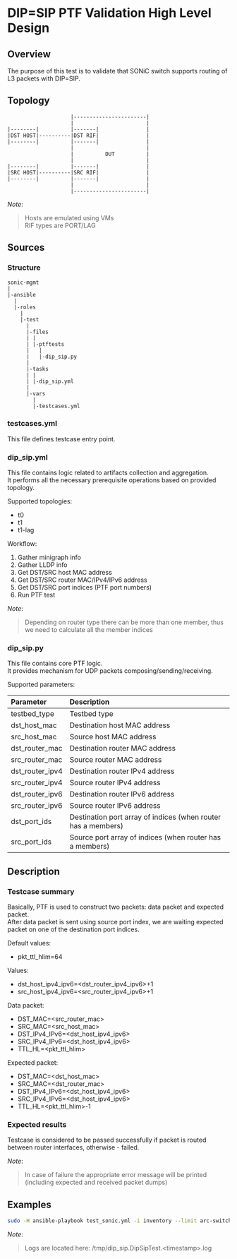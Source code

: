 # DIP=SIP PTF Validation High Level Design

## Overview

The purpose of this test is to validate that SONiC switch supports routing of L3 packets with DIP=SIP.

## Topology

```
                    |-----------------------|
                    |                       |
|--------|          |-------|               |
|DST HOST|----------|DST RIF|               |
|--------|          |-------|               |
                    |                       |
                    |          DUT          |
                    |                       |
|--------|          |-------|               |
|SRC HOST|----------|SRC RIF|               |
|--------|          |-------|               |
                    |                       |
                    |-----------------------|
```

_Note_:

> Hosts are emulated using VMs  
> RIF types are PORT/LAG

## Sources

### Structure

```
sonic-mgmt
|
|-ansible
  |
  |-roles
    |
    |-test
      |
      |-files
      | |
      | |-ptftests
      |   |
      |   |-dip_sip.py
      |
      |-tasks
      | |
      | |-dip_sip.yml
      |
      |-vars
        |
        |-testcases.yml
```

### testcases.yml

This file defines testcase entry point.

### dip_sip.yml

This file contains logic related to artifacts collection and aggregation.  
It performs all the necessary prerequisite operations based on provided topology.

Supported topologies:

* t0
* t1
* t1-lag

Workflow:

1. Gather minigraph info
2. Gather LLDP info
3. Get DST/SRC host MAC address
3. Get DST/SRC router MAC/IPv4/IPv6 address
4. Get DST/SRC port indices (PTF port numbers)
5. Run PTF test

_Note_:

> Depending on router type there can be more than one member, thus we need to calculate all the member indices

### dip_sip.py

This file contains core PTF logic.  
It provides mechanism for UDP packets composing/sending/receiving.

Supported parameters:

| Parameter       | Description                                                   |
|:--------------- |:------------------------------------------------------------- |
| testbed_type    | Testbed type                                                  |
| dst_host_mac    | Destination host MAC address                                  |
| src_host_mac    | Source host MAC address                                       |
| dst_router_mac  | Destination router MAC address                                |
| src_router_mac  | Source router MAC address                                     |
| dst_router_ipv4 | Destination router IPv4 address                               |
| src_router_ipv4 | Source router IPv4 address                                    |
| dst_router_ipv6 | Destination router IPv6 address                               |
| src_router_ipv6 | Source router IPv6 address                                    |
| dst_port_ids    | Destination port array of indices (when router has a members) |
| src_port_ids    | Source port array of indices (when router has a members)      |

## Description

### Testcase summary

Basically, PTF is used to construct two packets: data packet and expected packet.  
After data packet is sent using source port index, we are waiting expected packet on one of the destination port indices.

Default values:

* pkt_ttl_hlim=64

Values:

* dst_host_ipv4_ipv6=\<dst_router_ipv4_ipv6\>+1
* src_host_ipv4_ipv6=\<src_router_ipv4_ipv6\>+1

Data packet:

* DST_MAC=\<src_router_mac\>
* SRC_MAC=\<src_host_mac\>
* DST_IPv4_IPv6=\<dst_host_ipv4_ipv6\>
* SRC_IPv4_IPv6=\<dst_host_ipv4_ipv6\>
* TTL_HL=\<pkt_ttl_hlim\>

Expected packet:

* DST_MAC=\<dst_host_mac\>
* SRC_MAC=\<dst_router_mac\>
* DST_IPv4_IPv6=\<dst_host_ipv4_ipv6\>
* SRC_IPv4_IPv6=\<dst_host_ipv4_ipv6\>
* TTL_HL=\<pkt_ttl_hlim\>-1

### Expected results

Testcase is considered to be passed successfully if packet is routed between router interfaces, otherwise - failed.

_Note_:

> In case of failure the appropriate error message will be printed (including expected and received packet dumps)

## Examples

```bash
sudo -H ansible-playbook test_sonic.yml -i inventory --limit arc-switch1025-t0 -e testbed_name=arc-switch1025-t0 -e testbed_type=t0 -e testcase_name=dip_sip -vvvvv
```

_Note_:
> Logs are located here: /tmp/dip_sip.DipSipTest.\<timestamp\>.log
